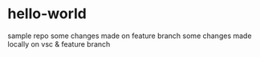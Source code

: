 # hello-world
sample repo
some changes made on feature branch
some changes made locally on vsc & feature branch
